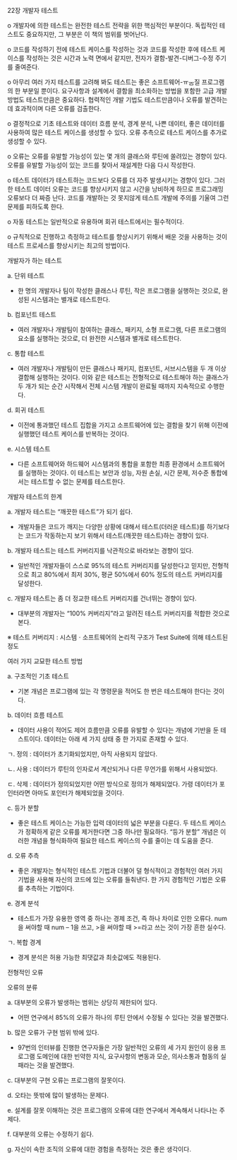 22장 개발자 테스트

o 개발자에 의한 테스트는 완전한 테스트 전략을 위한 핵심적인 부분이다. 독립적인 테스트도 중요하지만, 그 부분은 이 책의 범위를 벗어난다.

o 코드를 작성하기 전에 테스트 케이스를 작성하는 것과 코드를 작성한 후에 테스트 케이스를 작성하는 것은 시간과 노력 면에서 같지만, 전자가 결함-발견-디버그-수정 주기를 줄여준다.

o 아무리 여러 가지 테스트를 고려해 봐도 테스트는 좋은 소프트웨어-ㅠᅟᅮᆷ질 프로그램의 한 부분일 뿐이다. 요구사항과 설계에서 결함을 최소화하는 방법을 포함한 고급 개발 방법도 테스트만큼은 중요하다. 협력적인 개발 기법도 테스트만큼이나 오류를 발견하는 데 효과적이며 다른 오류를 검출한다.

o 결정적으로 기초 테스트와 데이터 흐름 분석, 경계 분석, 나쁜 데이터, 좋은 데이터를 사용하여 많은 테스트 케이스를 생성할 수 있다. 오류 추측으로 테스트 케이스를 추가로 생성할 수 있다.

o 오류는 오류를 유발할 가능성이 있는 몇 개의 클래스와 루틴에 쏠려있는 경향이 있다. 오류를 유발할 가능성이 있는 코드를 찾아서 재설계한 다음 다시 작성한다.

o 테스트 데이터가 테스트하는 코드보다 오류를 더 자주 발생시키는 경향이 있다. 그러한 테스트 데이터 오류는 코드를 향상시키지 않고 시간을 낭비하게 하므로 프로그래밍 오류보다 더 짜증 난다. 코드를 개발하는 것 못지않게 테스트 개발에 주의를 기울여 그런 문제를 피하도록 한다.

o 자동 테스트는 일반적으로 유용하며 회귀 테스트에서는 필수적이다.

o 규칙적으로 진행하고 측정하고 테스트를 향상시키기 위해서 배운 것을 사용하는 것이 테스트 프로세스를 향상시키는 최고의 방법이다.

 

개발자가 하는 테스트

a. 단위 테스트

- 한 명의 개발자나 팀이 작성한 클래스나 루틴, 작은 프로그램을 실행하는 것으로, 완성된 시스템과는 별개로 테스트한다.

b. 컴포넌트 테스트

- 여러 개발자나 개발팀이 참여하는 클래스, 패키지, 소형 프로그램, 다른 프로그램의 요소를 실행하는 것으로, 더 완전한 시스템과 별개로 테스트한다.

c. 통합 테스트

- 여러 개발자나 개발팀이 만든 클래스나 패키지, 컴포넌트, 서브시스템을 두 개 이상 결합해 실행하는 것이다. 이와 같은 테스트는 전형적으로 테스트해야 하는 클래스가 두 개가 되는 순간 시작해서 전체 시스템 개발이 완료될 때까지 지속적으로 수행한다.

d. 회귀 테스트

- 이전에 통과했던 테스트 집합을 가지고 소프트웨어에 있는 결함을 찾기 위해 이전에 실행했던 테스트 케이스를 반복하는 것이다.

e. 시스템 테스트

- 다른 소프트웨어와 하드웨어 시스템과의 통합을 포함한 최종 환경에서 소프트웨어를 실행하는 것이다. 이 테스트는 보안과 성능, 자원 손실, 시간 문제, 저수준 통합에서는 테스트할 수 없는 문제를 테스트한다.

 

개발자 테스트의 한계

a. 개발자 테스트는 “깨끗한 테스트”가 되기 쉽다.

- 개발자들은 코드가 깨지는 다양한 상황에 대해서 테스트(더러운 테스트)를 하기보다는 코드가 작동하는지 보기 위해서 테스트(깨끗한 테스트)하는 경향이 있다.

b. 개발자 테스트는 테스트 커버리지를 낙관적으로 바라보는 경향이 있다.

- 일반적인 개발자들이 스스로 95%의 테스트 커버리지를 달성한다고 믿지만, 전형적으로 최고 80%에서 최저 30%, 평균 50%에서 60% 정도의 테스트 커버리지를 달성한다.

c. 개발자 테스트는 좀 더 정교한 테스트 커버리지를 건너뛰는 경향이 있다.

- 대부분의 개발자는 “100% 커버리지”라고 알려진 테스트 커버리지를 적합한 것으로 본다.

※ 테스트 커버리지 : 시스템ㆍ소프트웨어의 논리적 구조가 Test Suite에 의해 테스트된 정도

 

여러 가지 교묘한 테스트 방법

a. 구조적인 기초 테스트

- 기본 개념은 프로그램에 있는 각 명령문을 적어도 한 번은 테스트해야 한다는 것이다.

b. 데이터 흐름 테스트

- 데이터 사용이 적어도 제어 흐름만큼 오류를 유발할 수 있다는 개념에 기반을 둔 테스트이다. 데이터는 아래 세 가지 상태 중 한 가지로 존재할 수 있다.

ㄱ. 정의 : 데이터가 초기화되었지만, 아직 사용되지 않았다.

ㄴ. 사용 : 데이터가 루틴의 인자로서 계산되거나 다른 무언가를 위해서 사용되었다.

ㄷ. 삭제 : 데이터가 정의되었지만 어떤 방식으로 정의가 해제되었다. 가령 데이터가 포인터라면 아마도 포인터가 해제되었을 것이다.

c. 등가 분할

- 좋은 테스트 케이스는 가능한 입력 데이터의 넓은 부분을 다룬다. 두 테스트 케이스가 정확하게 같은 오류를 제거한다면 그중 하나만 필요하다. “등가 분할” 개념은 이러한 개념을 형식화하여 필요한 테스트 케이스의 수를 줄이는 데 도움을 준다.

d. 오류 추측

- 좋은 개발자는 형식적인 테스트 기법과 더불어 덜 형식적이고 경험적인 여러 가지 기법을 사용해 자신의 코드에 있는 오류를 들춰낸다. 한 가지 경험적인 기법은 오류를 추측하는 기법이다.

e. 경계 분석

- 테스트가 가장 유용한 영역 중 하나는 경제 조건, 즉 하나 차이로 인한 오류다. num을 써야할 때 num – 1을 쓰고, >을 써야할 때 >=라고 쓰는 것이 가장 흔한 실수다.

ㄱ. 복합 경계

- 경계 분석은 허용 가능한 최댓값과 최솟값에도 적용된다.

 

전형적인 오류

오류의 분류

a. 대부분의 오류가 발생하는 범위는 상당히 제한되어 있다.

- 어떤 연구에서 85%의 오류가 하나의 루틴 안에서 수정될 수 있다는 것을 발견했다.

b. 많은 오류가 구현 범위 밖에 있다.

- 97번의 인터뷰를 진행한 연구자들은 가장 일반적인 오류의 세 가지 원인이 응용 프로그램 도메인에 대한 빈약한 지식, 요구사항의 변동과 모순, 의사소통과 협동의 실패라는 것을 발견했다.

c. 대부분의 구현 오류는 프로그램의 잘못이다.

d. 오타는 뜻밖에 많이 발생하는 문제다.

e. 설계를 잘못 이해하는 것은 프로그램의 오류에 대한 연구에서 계속해서 나타나는 주제다.

f. 대부분의 오류는 수정하기 쉽다.

g. 자신이 속한 조직의 오류에 대한 경험을 측정하는 것은 좋은 생각이다.